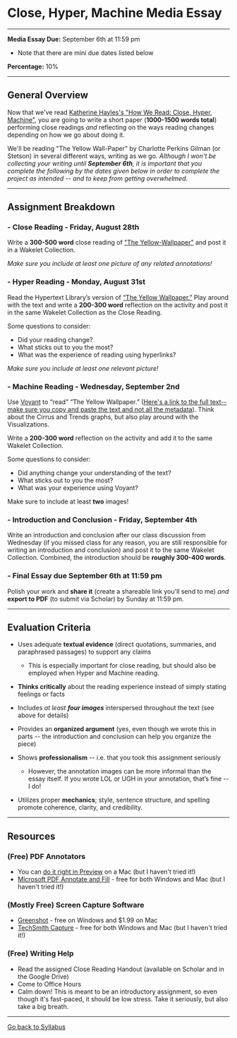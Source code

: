 # Close, Hyper, Machine Media Essay

_____

**Media Essay Due:** September 6th at 11:59 pm
* Note that there are mini due dates listed below
  
**Percentage:** 10%

_____

## General Overview

Now that we've read [Katherine Hayles's "How We Read: Close, Hyper, Machine"](https://www.ade.mla.org/content/download/7915/225678), you are going to write a short paper (**1000-1500 words total**) performing close readings *and* reflecting on the ways reading changes depending on how we go about doing it.

We'll be reading "The Yellow Wall-Paper" by Charlotte Perkins Gilman (or Stetson) in several different ways, writing as we go. *Although I won't be collecting your writing until **September 6th**, it is important that you complete the following by the dates given below in order to complete the project as intended -- and to keep from getting overwhelmed*.

_____

## Assignment Breakdown

### - Close Reading - Friday, August 28th

Write a **300-500 word** close reading of ["The Yellow-Wallpaper"](https://www.nlm.nih.gov/exhibition/theliteratureofprescription/exhibitionAssets/digitalDocs/The-Yellow-Wall-Paper.pdf) and post it in a Wakelet Collection. 

*Make sure you include at least one picture of any related annotations!*
 

### - Hyper Reading - Monday, August 31st

Read the Hypertext Library’s version of [“The Yellow Wallpaper.”](http://www.hypertextlibrary.com/books/yellow_wallpaper/) Play around with the text and write a **200-300 word** reflection on the activity and post it in the same Wakelet Collection as the Close Reading. 

Some questions to consider:
* Did your reading change? 
* What sticks out to you the most? 
* What was the experience of reading using hyperlinks? 

*Make sure you include at least one relevant picture!*


### - Machine Reading - Wednesday, September 2nd

Use [Voyant](https://voyant-tools.org/) to “read” “The Yellow Wallpaper.” ([Here's a link to the full text--make sure you copy and paste the text and not all the metadata](https://www.gutenberg.org/files/1952/1952-h/1952-h.htm)). Think about the Cirrus and Trends graphs, but also play around with the Visualizations.


Write a **200-300 word** reflection on the activity and add it to the same Wakelet Collection. 

Some questions to consider:
* Did anything change your understanding of the text? 
* What sticks out to you the most? 
* What was your experience using Voyant? 

Make sure to include at least **two** images!


### - Introduction and Conclusion - Friday, September 4th

Write an introduction and conclusion after our class discussion from Wednesday (if you missed class for any reason, you are still responsible for writing an introduction and conclusion) and post it to the same Wakelet Collection. Combined, the introduction should be **roughly 300-400 words**.

### - Final Essay due September 6th at 11:59 pm

Polish your work and **share it** (create a shareable link you'll send to me) *and* **export to PDF** (to submit via Scholar) by Sunday at 11:59 pm.

_____

## Evaluation Criteria

* Uses adequate **textual evidence** (direct quotations, summaries, and paraphrased passages) to support any claims
  * This is especially important for close reading, but should also be employed when Hyper and Machine reading.
* **Thinks critically** about the reading experience instead of simply stating feelings or facts

* Includes *at least **four images*** interspersed throughout the text (see above for details) 

* Provides an **organized argument** (yes, even though we wrote this in parts -- the introduction and conclusion can help you organize the piece) 

* Shows **professionalism** -- i.e. that you took this assignment seriously
  * However, the annotation images can be more informal than the essay itself. If you wrote LOL or UGH in your annotation, that’s fine -- I do!
* Utilizes proper **mechanics**; style, sentence structure, and spelling promote coherence, clarity, and credibility.

_____

## Resources

### (Free) PDF Annotators

* You can [do it right in Preview](https://support.apple.com/guide/preview/annotate-a-pdf-prvw11580/mac) on a Mac (but I haven't tried it!)
* [Microsoft PDF Annotate and Fill](https://www.microsoft.com/en-us/p/pdf-annotate-fill/9nzdvqhxxvfj?activetab=pivot:overviewtab) - free for both Windows and Mac (but I haven't tried it!)

### (Mostly Free) Screen Capture Software 

* [Greenshot](https://getgreenshot.org/downloads/) - free on Windows and $1.99 on Mac
* [TechSmith Capture](https://www.techsmith.com/jing-tool.html) - free for both Windows and Mac (but I haven't tried it!)

### (Free) Writing Help

* Read the assigned Close Reading Handout (available on Scholar and in the Google Drive)
* Come to Office Hours
* Calm down! This is meant to be an introductory assignment, so even though it's fast-paced, it should be low stress. Take it seriously, but also take a big breath.

_____

[Go back to Syllabus](https://deanna-stover.github.io/coursesCNU/2020/idst270fall2020) 
